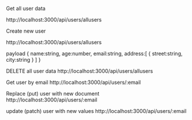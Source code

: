 Get all user data 

http://localhost:3000/api/users/allusers

Create new user 

http://localhost:3000/api/users/allusers

payload
    {
        name:string,
        age:number,
        email:string,
        address:[
            {
                street:string,
                city:string
            }
        ]
    }

DELETE all user data
http://localhost:3000/api/users/allusers


Get user by email
http://localhost:3000/api/users/:email

Replace (put) user with new document
http://localhost:3000/api/users/:email

update (patch) user with new values
http://localhost:3000/api/users/:email


